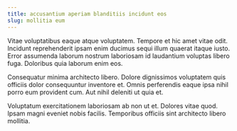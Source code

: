 ```yaml
---
title: accusantium aperiam blanditiis incidunt eos
slug: mollitia eum
---
```


Vitae voluptatibus eaque atque voluptatem. Tempore et hic amet vitae odit. Incidunt reprehenderit ipsam enim ducimus sequi illum quaerat itaque iusto. Error assumenda laborum nostrum laboriosam id laudantium voluptas libero fuga. Doloribus quia laborum enim eos.

Consequatur minima architecto libero. Dolore dignissimos voluptatem quis officiis dolor consequuntur inventore et. Omnis perferendis eaque ipsa nihil porro eum provident cum. Aut nihil deleniti ut quia et.

Voluptatum exercitationem laboriosam ab non ut et. Dolores vitae quod. Ipsam magni eveniet nobis facilis. Temporibus officiis sint architecto libero mollitia.
